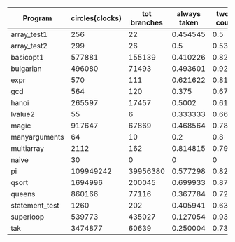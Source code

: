 | Program        | circles(clocks) | tot branches | always taken | two-bit counter | two-level adaptive |
| -------------- | --------------- | ------------ | ------------ | --------------- | ------------------ |
| array_test1    | 256             | 22           | 0.454545     | 0.5             | 0.5                |
| array_test2    | 299             | 26           | 0.5          | 0.538462        | 0.461538           |
| basicopt1      | 577881          | 155139       | 0.410226     | 0.823984        | 0.989281           |
| bulgarian      | 496080          | 71493        | 0.493601     | 0.928888        | 0.940861           |
| expr           | 570             | 111          | 0.621622     | 0.81982         | 0.783784           |
| gcd            | 564             | 120          | 0.375        | 0.675           | 0.616667           |
| hanoi          | 265597          | 17457        | 0.5002       | 0.61093         | 0.976399           |
| lvalue2        | 55              | 6            | 0.333333     | 0.666667        | 0.5                |
| magic          | 917647          | 67869        | 0.468564     | 0.784172        | 0.74688            |
| manyarguments  | 64              | 10           | 0.2          | 0.8             | 0.8                |
| multiarray     | 2112            | 162          | 0.814815     | 0.790123        | 0.746914           |
| naive          | 30              | 0            | 0            | 0               | 0                  |
| pi             | 109949242       | 39956380     | 0.577298     | 0.824027        | 0.832496           |
| qsort          | 1694996         | 200045       | 0.699933     | 0.874193        | 0.911655           |
| queens         | 860166          | 77116        | 0.367784     | 0.729252        | 0.753177           |
| statement_test | 1260            | 202          | 0.405941     | 0.633663        | 0.643564           |
| superloop      | 539773          | 435027       | 0.127054     | 0.938254        | 0.935986           |
| tak            | 3474877         | 60639        | 0.250004     | 0.73804         | 0.785336           |
